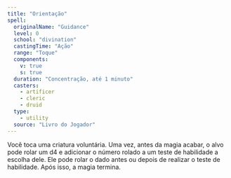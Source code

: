 ```yaml
---
title: "Orientação"
spell:
  originalName: "Guidance"
  level: 0
  school: "divination"
  castingTime: "Ação"
  range: "Toque"
  components:
    v: true
    s: true
  duration: "Concentração, até 1 minuto"
  casters:
    - artificer
    - cleric
    - druid
  type:
    - utility
  source: "Livro do Jogador"
---
```


Você toca uma criatura voluntária. Uma vez, antes da magia acabar, o alvo pode rolar um d4 e adicionar o número rolado a um teste de habilidade a escolha dele. Ele pode rolar o dado antes ou depois de realizar o teste de habilidade. Após isso, a magia termina.
